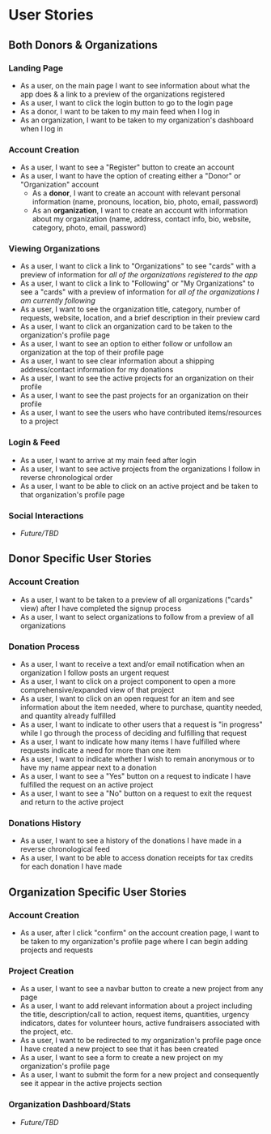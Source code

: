 # User Stories

## Both Donors & Organizations
### Landing Page
- As a user, on the main page I want to see information about what the app does & a link to a preview of the organizations registered
- As a user, I want to click the login button to go to the login page
- As a donor, I want to be taken to my main feed when I log in
- As an organization, I want to be taken to my organization's dashboard when I log in

### Account Creation
- As a user, I want to see a "Register" button to create an account
- As a user, I want to have the option of creating either a "Donor" or "Organization" account
  - As a **donor**, I want to create an account with relevant personal information (name, pronouns, location, bio, photo, email, password)
  - As an **organization**, I want to create an account with information about my organization (name, address, contact info, bio, website, category, photo, email, password)

### Viewing Organizations
- As a user, I want to click a link to "Organizations" to see "cards" with a preview of information for *all of the organizations registered to the app*
- As a user, I want to click a link to "Following" or "My Organizations" to see a "cards" with a preview of information for *all of the organizations I am currently following*
- As a user, I want to see the organization title, category, number of requests, website, location, and a brief description in their preview card
- As a user, I want to click an organization card to be taken to the organization's profile page
- As a user, I want to see an option to either follow or unfollow an organization at the top of their profile page
- As a user, I want to see clear information about a shipping address/contact information for my donations
- As a user, I want to see the active projects for an organization on their profile
- As a user, I want to see the past projects for an organization on their profile
- As a user, I want to see the users who have contributed items/resources to a project

### Login & Feed
- As a user, I want to arrive at my main feed after login
- As a user, I want to see active projects from the organizations I follow in reverse chronological order
- As a user, I want to be able to click on an active project and be taken to that organization's profile page

### Social Interactions
- *Future/TBD*


## Donor Specific User Stories
### Account Creation
- As a user, I want to be taken to a preview of all organizations ("cards" view) after I have completed the signup process
- As a user, I want to select organizations to follow from a preview of all organizations

### Donation Process
- As a user, I want to receive a text and/or email notification when an organization I follow posts an urgent request
- As a user, I want to click on a project component to open a more comprehensive/expanded view of that project
- As a user, I want to click on an open request for an item and see information about the item needed, where to purchase, quantity needed, and quantity already fulfilled
- As a user, I want to indicate to other users that a request is "in progress" while I go through the process of deciding and fulfilling that request
- As a user, I want to indicate how many items I have fulfilled where requests indicate a need for more than one item
- As a user, I want to indicate whether I wish to remain anonymous or to have my name appear next to a donation
- As a user, I want to see a "Yes" button on a request to indicate I have fulfilled the request on an active project
- As a user, I want to see a "No" button on a request to exit the request and return to the active project

### Donations History
- As a user, I want to see a history of the donations I have made in a reverse chronological feed
- As a user, I want to be able to access donation receipts for tax credits for each donation I have made


## Organization Specific User Stories
### Account Creation
- As a user, after I click "confirm" on the account creation page, I want to be taken to my organization's profile page where I can begin adding projects and requests

### Project Creation
- As a user, I want to see a navbar button to create a new project from any page
- As a user, I want to add relevant information about a project including the title, description/call to action, request items, quantities, urgency indicators, dates for volunteer hours, active fundraisers associated with the project, etc.
- As a user, I want to be redirected to my organization's profile page once I have created a new project to see that it has been created
- As a user, I want to see a form to create a new project on my organization's profile page
- As a user, I want to submit the form for a new project and consequently see it appear in the active projects section

### Organization Dashboard/Stats
- *Future/TBD*
